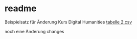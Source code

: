 # readme

Beispielsatz für Änderung
Kurs Digital Humanities
[tabelle 2.csv](https://github.com/sselma01/readme/files/7714193/tabelle.2.csv)


noch eine Änderung
changes
